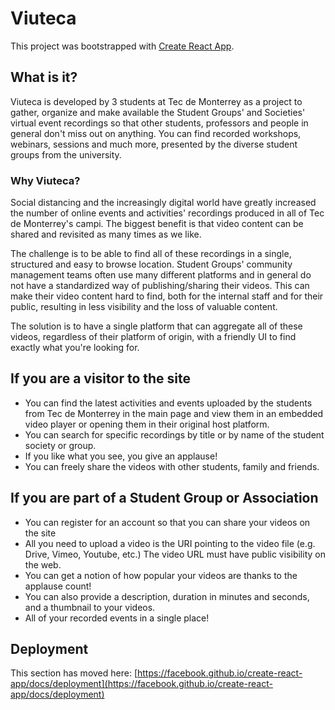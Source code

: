 # Viuteca

This project was bootstrapped with [Create React App](https://github.com/facebook/create-react-app).

## What is it?

Viuteca is developed by 3 students at Tec de Monterrey as a project to gather, organize and make available the Student Groups' and Societies' virtual event recordings so that other students, professors and people in general don't miss out on anything. You can find recorded workshops, webinars, sessions and much more, presented by the diverse student groups from the university.

### Why Viuteca?
Social distancing and the increasingly digital world have greatly increased the number of online events and activities' recordings produced in all of Tec de Monterrey's campi. 
The biggest benefit is that video content can be shared and revisited as many times as we like.

The challenge is to be able to find all of these recordings in a single, structured and easy to browse location. 
Student Groups' community management teams often use many different platforms and in general do not have a standardized way of publishing/sharing their videos. This can make their video content hard to find, both for the internal staff and for their public, resulting in less visibility and the loss of valuable content.

The solution is to have a single platform that can aggregate all of these videos, regardless of their platform of origin, with a friendly UI to find exactly what you're looking for.

## If you are a visitor to the site
- You can find the latest activities and events uploaded by the students from Tec de Monterrey in the main page and view them in an embedded video player or opening them in their original host platform.
- You can search for specific recordings by title or by name of the student society or group.
- If you like what you see, you give an applause!
- You can freely share the videos with other students, family and friends.

## If you are part of a Student Group or Association
- You can register for an account so that you can share your videos on the site
- All you need to upload a video is the URI pointing to the video file (e.g. Drive, Vimeo, Youtube, etc.) The video URL must have public visibility on the web.
- You can get a notion of how popular your videos are thanks to the applause count!
- You can also provide a description, duration in minutes and seconds, and a thumbnail to your videos.
- All of your recorded events in a single place!


## Deployment

This section has moved here: [https://facebook.github.io/create-react-app/docs/deployment](https://facebook.github.io/create-react-app/docs/deployment)
